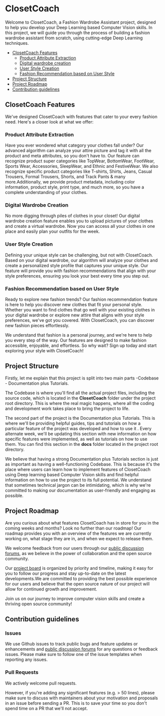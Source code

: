 # ClosetCoach

Welcome to ClosetCoach, a Fashion Wardrobe Assistant project, designed
to help you develop your Deep Learning based Computer Vision skills. In
this project, we will guide you through the process of building a
fashion wardrobe assistant from scratch, using cutting-edge Deep
Learning techniques.

-   [ClosetCoach Features](#closetcoach-features)
    -   [Product Attribute Extraction](#product-attribute-extraction)
    -   [Digital wardrobe creation](#digital-wardrobe-creation)
    -   [User Style Creation](#user-style-creation)
    -   [Fashion Recommendation based on User
        Style](#fashion-recommendation-based-on-user-style)
-   [Project Structure](#project-structure)
-   [Project Roadmap](#project-roadmap)
-   [Contribution guidelines](#contribution-guidelines)

## ClosetCoach Features

We've designed ClosetCoach with features that cater to your every
fashion need. Here's a closer look at what we offer:

### Product Attribute Extraction

Have you ever wondered what category your clothes fall under? Our
advanced algorithm can analyze your attire picture and tag it with all
the product and meta attributes, so you don't have to. Our feature can
recognize product super categories like TopWear, BottomWear, FootWear,
Sports Wear, Accessories, SleepWear, and Ethnic and FestiveWear. We also
recognize specific product categories like T-shirts, Shirts, Jeans,
Casual Trousers, Formal Trousers, Shorts, and Track Pants & many
more.Additionally, we provide product metadata, including color
information, product style, print type, and much more, so you have a
complete understanding of your clothes.

### Digital Wardrobe Creation

No more digging through piles of clothes in your closet! Our digital
wardrobe creation feature enables you to upload pictures of your clothes
and create a virtual wardrobe. Now you can access all your clothes in
one place and easily plan your outfits for the week.

### User Style Creation

Defining your unique style can be challenging, but not with ClosetCoach.
Based on your digital wardrobe, our algorithm will analyze your clothes
and create a personalized style profile that captures your unique style.
Our feature will provide you with fashion recommendations that align
with your style preferences, ensuring you look your best every time you
step out.

### Fashion Recommendation based on User Style

Ready to explore new fashion trends? Our fashion recommendation feature
is here to help you discover new clothes that fit your personal style.
Whether you want to find clothes that go well with your existing clothes
in your digital wardrobe or explore new attire that aligns with your
style preferences, we've got you covered. With ClosetCoach, you can
discover new fashion pieces effortlessly.

We understand that fashion is a personal journey, and we're here to help
you every step of the way. Our features are designed to make fashion
accessible, enjoyable, and effortless. So why wait? Sign up today and
start exploring your style with ClosetCoach!

## Project Structure

Firstly, let me explain that this project is split into two main parts
-Codebase - Documentation plus Tutorials.

The Codebase is where you'll find all the actual project files,
including the source code, which is located in the **ClosetCoach**
folder under the project root directory. This is where the real magic
happens, where all the coding and development work takes place to bring
the project to life.

The second part of the project is the Documentation plus Tutorials. This
is where we'll be providing helpful guides, tips and tutorials on how a
particular feature of the project was developed and how to use it .
Every alternate week, we'll be updating this section with new
information on how specific features were implemented, as well as
tutorials on how to use them. You can find this section in the **docs**
folder located in the project root directory.

We believe that having a strong Documentation plus Tutorials section is
just as important as having a well-functioning Codebase. This is because
it's the place where users can learn how to implement features of
ClosetCoach using Deep learning based Computer Vision skills and find
helpful information on how to use the project to its full potential. We
understand that sometimes technical jargon can be intimidating, which is
why we're committed to making our documentation as user-friendly and
engaging as possible.

## Project Roadmap

Are you curious about what features ClosetCoach has in store for you in
the coming weeks and months? Look no further than our roadmap! Our
roadmap provides you with an overview of the features we are currently
working on, what stage they are in, and when we expect to release them.

We welcome feedback from our users through our [public discussion
forums](https://github.com/satishjasthi/ClosetCoach/discussions), as we
believe in the power of collaboration and the open source community.

Our [project board](https://github.com/users/satishjasthi/projects/2) is
organized by priority and timeline, making it easy for you to follow our
progress and stay up-to-date on the latest developments.We are committed
to providing the best possible experience for our users and believe that
the open source nature of our project will allow for continued growth
and improvement.

Join us on our journey to improve computer vision skills and create a
thriving open source community!

## Contribution guidelines

### Issues

We use Github issues to track public bugs and feature updates or
enhancements and [public discussion
forums](https://github.com/satishjasthi/ClosetCoach/discussions) for any
questions or feedback issues. Please make sure to follow one of the
issue templates when reporting any issues.

### Pull Requests

We actively welcome pull requests.

However, if you're adding any significant features (e.g. \> 50 lines),
please make sure to discuss with maintainers about your motivation and
proposals in an issue before sending a PR. This is to save your time so
you don't spend time on a PR that we'll not accept.
